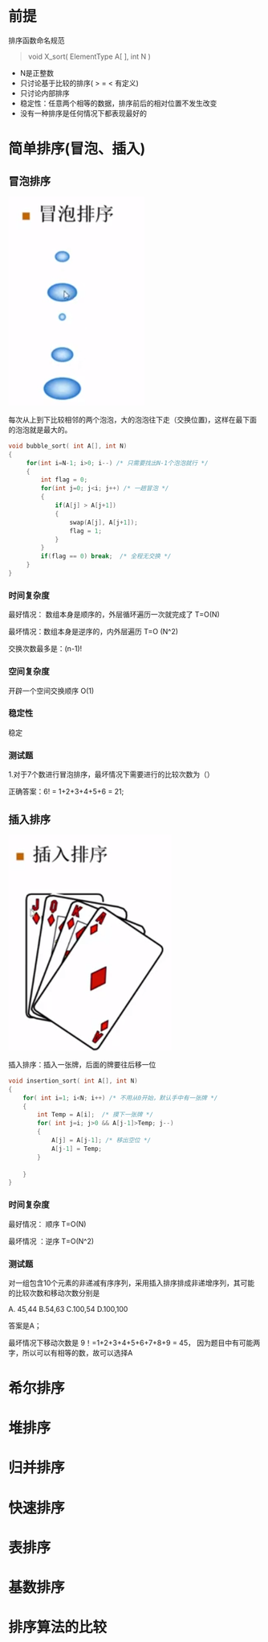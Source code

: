 # 前提

排序函数命名规范

> void X_sort( ElementType A[ ], int N )

- N是正整数
- 只讨论基于比较的排序( > = < 有定义)
- 只讨论内部排序
- 稳定性：任意两个相等的数据，排序前后的相对位置不发生改变
- 没有一种排序是任何情况下都表现最好的

# 简单排序(冒泡、插入)

## 冒泡排序

![1628481075582](photo/1628481075582.png)

每次从上到下比较相邻的两个泡泡，大的泡泡往下走（交换位置)，这样在最下面的泡泡就是最大的。

```C++
void bubble_sort( int A[], int N)
{
     for(int i=N-1; i>0; i--) /* 只需要找出N-1个泡泡就行 */
     {
         int flag = 0;
         for(int j=0; j<i; j++) /* 一趟冒泡 */
         {
             if(A[j] > A[j+1])
             {
                 swap(A[j], A[j+1]);
                 flag = 1;
             }
         }
         if(flag == 0) break;  /* 全程无交换 */
     }
}
```

### 时间复杂度

最好情况： 数组本身是顺序的，外层循环遍历一次就完成了      T=O(N)

最坏情况：数组本身是逆序的，内外层遍历                                T=O (N^2)

交换次数最多是：(n-1)!

### 空间复杂度

开辟一个空间交换顺序 O(1)

### 稳定性

稳定

### 测试题

1.对于7个数进行冒泡排序，最坏情况下需要进行的比较次数为（）

正确答案：6! = 1+2+3+4+5+6 = 21;

## 插入排序

![1628490587280](photo/1628490587280.png)

插入排序：插入一张牌，后面的牌要往后移一位

```c++
void insertion_sort( int A[], int N)
{
    for( int i=1; i<N; i++) /* 不用从0开始，默认手中有一张牌 */
    {
        int Temp = A[i];  /* 摸下一张牌 */
        for( int j=i; j>0 && A[j-1]>Temp; j--)
        {
            A[j] = A[j-1]; /* 移出空位 */
            A[j-1] = Temp;
        }
       
    }
}
```

### 时间复杂度

最好情况： 顺序 T=O(N)

最坏情况 ：逆序 T=O(N^2) 

### 测试题

 对一组包含10个元素的非递减有序序列，采用插入排序排成非递增序列，其可能的比较次数和移动次数分别是 

A. 45,44                        B.54,63                        C.100,54                        D.100,100

答案是A；

最坏情况下移动次数是 9！=1+2+3+4+5+6+7+8+9 = 45， 因为题目中有可能两字，所以可以有相等的数，故可以选择A


# 希尔排序

# 堆排序

# 归并排序

# 快速排序

# 表排序

# 基数排序

# 排序算法的比较

